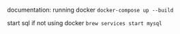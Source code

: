 documentation: 
running docker 
`docker-compose up --build`

start sql if not using docker 
`brew services start mysql`